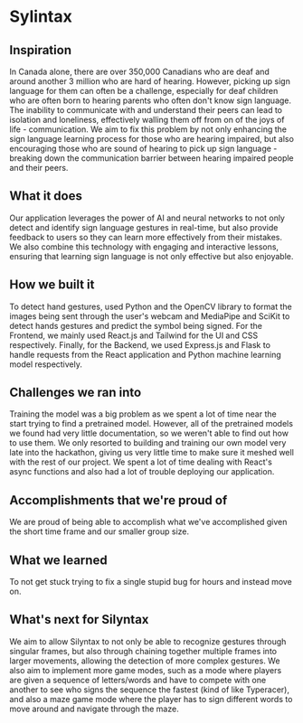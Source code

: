 # Sylintax
## Inspiration
In Canada alone, there are over 350,000 Canadians who are deaf and around another 3 million who are hard of hearing. However, picking up sign language for them can often be a challenge, especially for deaf children who are often born to hearing parents who often don't know sign language. The inability to communicate with and understand their peers can lead to isolation and loneliness, effectively walling them off from on of the joys of life - communication. We aim to fix this problem by not only enhancing the sign language learning process for those who are hearing impaired, but also encouraging those who are sound of hearing to pick up sign language - breaking down the communication barrier between hearing impaired people and their peers.

## What it does
Our application leverages the power of AI and neural networks to not only detect and identify sign language gestures in real-time, but also provide feedback to users so they can learn more effectively from their mistakes. We also combine this technology with engaging and interactive lessons, ensuring that learning sign language is not only effective but also enjoyable.

## How we built it
To detect hand gestures, used Python and the OpenCV library to format the images being sent through the user's webcam and MediaPipe and SciKit to detect hands gestures and predict the symbol being signed. For the Frontend, we mainly used React.js and Tailwind for the UI and CSS respectively. Finally, for the Backend, we used Express.js and Flask to handle requests from the React application and Python machine learning model respectively.

## Challenges we ran into
Training the model was a big problem as we spent a lot of time near the start trying to find a pretrained model. However, all of the pretrained models we found had very little documentation, so we weren't able to find out how to use them. We only resorted to building and training our own model very late into the hackathon, giving us very little time to make sure it meshed well with the rest of our project. We spent a lot of time dealing with React's async functions and also had a lot of trouble deploying our application.

## Accomplishments that we're proud of
We are proud of being able to accomplish what we've accomplished given the short time frame and our smaller group size.

## What we learned
To not get stuck trying to fix a single stupid bug for hours and instead move on.

## What's next for Silyntax
We aim to allow Silyntax to not only be able to recognize gestures through singular frames, but also through chaining together multiple frames into larger movements, allowing the detection of more complex gestures. We also aim to implement more game modes, such as a mode where players are given a sequence of letters/words and have to compete with one another to see who signs the sequence the fastest (kind of like Typeracer), and also a maze game mode where the player has to sign different words to move around and navigate through the maze.
